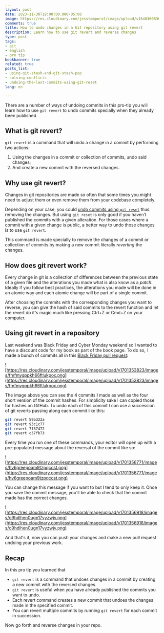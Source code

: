 ```yaml
---
layout: post
date: 2023-11-30T19:00:00.000-05:00
image: https://res.cloudinary.com/jesstemporal/image/upload/v1640360836/covers/pro_tip_voc9gk.png
comments: true
title: How to undo changes in a Git repository using git revert
description: Learn how to use git revert and reverse changes
type: post
tags:
- git
- english
- pro tip
bookbanner: true
related: true
posts_list:
- using-git-stash-and-git-stash-pop
- solving-conflicts
- undoing-the-last-commits-using-git-reset
lang: en

---
```

There are a number of ways of undoing commits in this pro-tip you will learn how to use `git revert` to undo commits specially when they already been published.

## What is git revert?

`git revert` is a command that will undo a change in a commit by performing two actions:

1. Using the changes in a commit or collection of commits, undo said changes;
2. And create a new commit with the reversed changes.

## Why use git revert?

Changes in git repositories are made so often that some times you might need to adjust them or even remove them from your codebase completely.

Depending on your case, you could [undo commits using `git reset`](https://jtemporal.com/undoing-the-last-commits-using-git-reset/) thus removing the changes. But using `git reset` is only good if you haven’t published the commits with a given alteration. For those cases where a commit with a given change is public, a better way to undo those changes is to use `git revert`.

This command is made specially to remove the changes of a commit or collection of commits by making a new commit literally *reverting* the changes.

## How does git revert work?

Every change in git is a collection of differences between the previous state of a given file and the alterations you made what is also know as a *patch*. Ideally if you follow best practices, the alterations you made will be done in an atomic way and each atomic change will be part of a single commit.

After choosing the commits with the corresponding changes you want to reverse, you can give the hash of said commits to the revert function and let the revert do it's magic much like pressing Ctrl+Z or Cmd+Z on your computer.

## Using git revert in a repository

Last weekend was Black Friday and Cyber Monday weekend so I wanted to have a discount code for my book as part of the book page. To do so, I made a bunch of commits all in this [Black Friday pull request](https://github.com/jtemporal/jtemporal.github.io/pull/249):

![https://res.cloudinary.com/jesstemporal/image/upload/v1701353823/images/fmfmyqppkh66ftlukpox.png](https://res.cloudinary.com/jesstemporal/image/upload/v1701353823/images/fmfmyqppkh66ftlukpox.png)

The image above you can see the 4 commits I made as well as the four short version of the commit hashes. For simplicity sake I can copied those for hashes on GitHub. To undo each of this commit I can use a succession of git reverts passing along each commit like this:

```bash
git revert 59b322a
git revert 93c1c77
git revert 7f37472
git revert c37fb73
```

Every time you run one of these commands, your editor will open up with a pre-populated message about the reversal of the commit like so:

![https://res.cloudinary.com/jesstemporal/image/upload/v1701356771/images/hv6greepoam9tzpqccst.png](https://res.cloudinary.com/jesstemporal/image/upload/v1701356771/images/hv6greepoam9tzpqccst.png)

You can change this message if you want to but I tend to only keep it. Once you save the commit message, you'll be able to check that the commit made has the correct changes.

![https://res.cloudinary.com/jesstemporal/image/upload/v1701356918/images/o9hdlhen0ugn17vyzwjv.png](https://res.cloudinary.com/jesstemporal/image/upload/v1701356918/images/o9hdlhen0ugn17vyzwjv.png)

And that's it, now you can push your changes and make a new pull request undoing your previous work.

## Recap

In this pro tip you learned that 

- `git revert` is a command that undoes changes in a commit by creating a new commit with the reversed changes.
- `git revert` is useful when you have already published the commits you want to undo.
- Each revert command creates a new commit that undoes the changes made in the specified commit.
- You can revert multiple commits by running `git revert` for each commit in succession.

Now go forth and reverse changes in your repo.